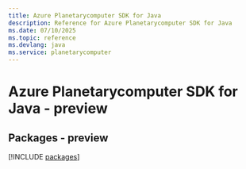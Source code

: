 ```yaml
---
title: Azure Planetarycomputer SDK for Java
description: Reference for Azure Planetarycomputer SDK for Java
ms.date: 07/10/2025
ms.topic: reference
ms.devlang: java
ms.service: planetarycomputer
---
```

# Azure Planetarycomputer SDK for Java - preview
## Packages - preview
[!INCLUDE [packages](planetarycomputer-index.md)]